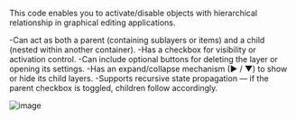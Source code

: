 This code enables you to activate/disable objects with hierarchical relationship in graphical editing applications.


-Can act as both a parent (containing sublayers or items) and a child (nested within another container).
-Has a checkbox for visibility or activation control.
-Can include optional buttons for deleting the layer or opening its settings.
-Has an expand/collapse mechanism (▶ / ▼) to show or hide its child layers.
-Supports recursive state propagation — if the parent checkbox is toggled, children follow accordingly.


![image](https://github.com/user-attachments/assets/b08d7908-cd2b-4ca4-a196-48ef9c8175d4)
